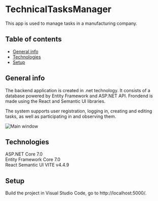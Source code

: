# TechnicalTasksManager 

This app is used to manage tasks in a manufacturing company.

## Table of contents
* [General info](#general-info)
* [Technologies](#technologies)
* [Setup](#setup)

## General info
The backend application is created in .net technology. It consists of a database powered by Entity Framework and ASP.NET API. 
Frondend is made using the React and Semantic UI libraries.

The system supports user registration, logging in, creating and editing tasks, as well as participating in and observing them.

![Main window](ppcscreen.PNG)

## Technologies

ASP.NET Core 7.0    
Entity Framework Core 7.0   
React
Semantic UI
VITE v4.4.9

## Setup

Build the project in Visual Studio Code, 
go to http://localhost:5000/.
